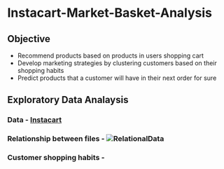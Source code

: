 # Instacart-Market-Basket-Analysis  
## Objective  
- Recommend products based on products in users shopping cart  
- Develop marketing strategies by clustering customers based on their shopping habits  
- Predict products that a customer will have in their next order for sure  
## Exploratory Data Analaysis  
### Data - [Instacart](https://www.kaggle.com/c/instacart-market-basket-analysis/data)  
### Relationship between files - ![RelationalData](https://user-images.githubusercontent.com/56847819/105785614-51873980-5f49-11eb-84fc-edc1cf2c4b85.jpg)
### Customer shopping habits - 
